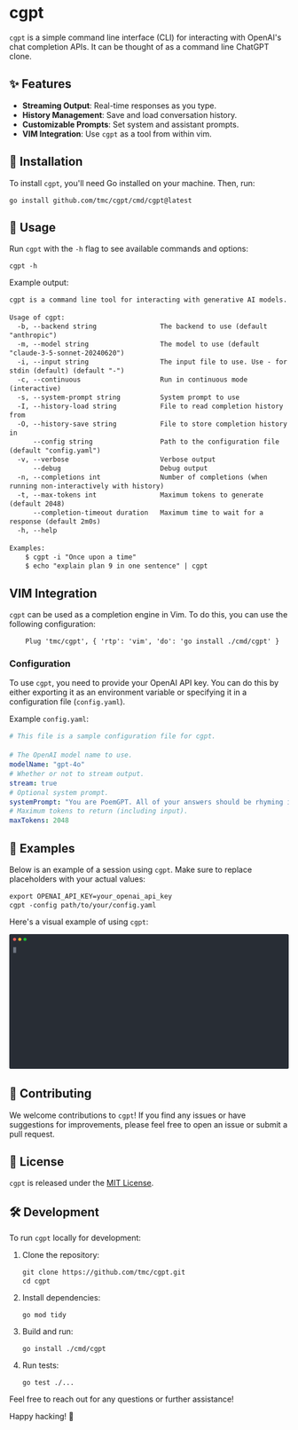 # cgpt

`cgpt` is a simple command line interface (CLI) for interacting with OpenAI's chat completion APIs. It can be thought of as a command line ChatGPT clone.

## ✨ Features

- **Streaming Output**: Real-time responses as you type.
- **History Management**: Save and load conversation history.
- **Customizable Prompts**: Set system and assistant prompts.
- **VIM Integration**: Use `cgpt` as a tool from within vim.

## 🚀 Installation

To install `cgpt`, you'll need Go installed on your machine. Then, run:

```shell
go install github.com/tmc/cgpt/cmd/cgpt@latest
```

## 📖 Usage

Run `cgpt` with the `-h` flag to see available commands and options:

```shell
cgpt -h
```

Example output:
```shell
cgpt is a command line tool for interacting with generative AI models.

Usage of cgpt:
  -b, --backend string                The backend to use (default "anthropic")
  -m, --model string                  The model to use (default "claude-3-5-sonnet-20240620")
  -i, --input string                  The input file to use. Use - for stdin (default) (default "-")
  -c, --continuous                    Run in continuous mode (interactive)
  -s, --system-prompt string          System prompt to use
  -I, --history-load string           File to read completion history from
  -O, --history-save string           File to store completion history in
      --config string                 Path to the configuration file (default "config.yaml")
  -v, --verbose                       Verbose output
      --debug                         Debug output
  -n, --completions int               Number of completions (when running non-interactively with history)
  -t, --max-tokens int                Maximum tokens to generate (default 2048)
      --completion-timeout duration   Maximum time to wait for a response (default 2m0s)
  -h, --help

Examples:
	$ cgpt -i "Once upon a time"
	$ echo "explain plan 9 in one sentence" | cgpt
```

## VIM Integration

`cgpt` can be used as a completion engine in Vim. To do this, you can use the following configuration:

```vim
    Plug 'tmc/cgpt', { 'rtp': 'vim', 'do': 'go install ./cmd/cgpt' }
```

### Configuration

To use `cgpt`, you need to provide your OpenAI API key. You can do this by either exporting it as an environment variable or specifying it in a configuration file (`config.yaml`).

Example `config.yaml`:

```yaml
# This file is a sample configuration file for cgpt.

# The OpenAI model name to use.
modelName: "gpt-4o"
# Whether or not to stream output.
stream: true
# Optional system prompt.
systemPrompt: "You are PoemGPT. All of your answers should be rhyming in nature."
# Maximum tokens to return (including input).
maxTokens: 2048
```

## 🎉 Examples

Below is an example of a session using `cgpt`. Make sure to replace placeholders with your actual values:

```shell
export OPENAI_API_KEY=your_openai_api_key
cgpt -config path/to/your/config.yaml
```

Here's a visual example of using `cgpt`:

![sample session](./sample.svg)

## 🤝 Contributing

We welcome contributions to `cgpt`! If you find any issues or have suggestions for improvements, please feel free to open an issue or submit a pull request.

## 📝 License

`cgpt` is released under the [MIT License](LICENSE).

## 🛠️ Development

To run `cgpt` locally for development:

1. Clone the repository:
    ```shell
    git clone https://github.com/tmc/cgpt.git
    cd cgpt
    ```

2. Install dependencies:
    ```shell
    go mod tidy
    ```

3. Build and run:
    ```shell
    go install ./cmd/cgpt
    ```

4. Run tests:
    ```shell
    go test ./...
    ```

Feel free to reach out for any questions or further assistance!

Happy hacking! 🚀
